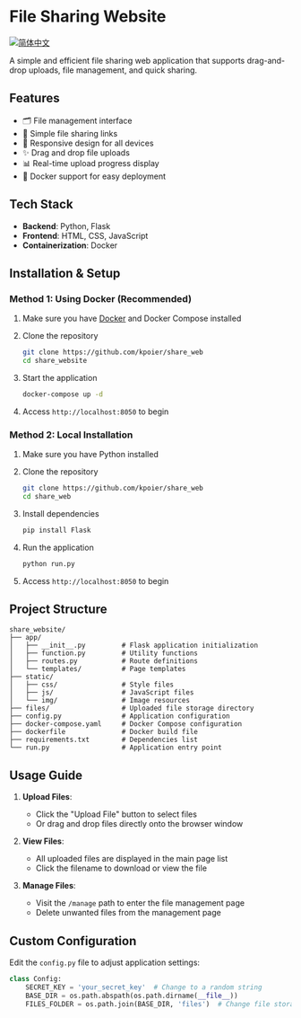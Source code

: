 # File Sharing Website

[![简体中文](https://img.shields.io/badge/简体中文-点击切换-blue.svg)](README.md)

A simple and efficient file sharing web application that supports drag-and-drop uploads, file management, and quick sharing.

## Features

- 🗂️ File management interface
- 🔗 Simple file sharing links
- 📱 Responsive design for all devices
- ✨ Drag and drop file uploads
- 📊 Real-time upload progress display
- 🐳 Docker support for easy deployment

## Tech Stack

- **Backend**: Python, Flask
- **Frontend**: HTML, CSS, JavaScript
- **Containerization**: Docker

## Installation & Setup

### Method 1: Using Docker (Recommended)

1. Make sure you have [Docker](https://www.docker.com/) and Docker Compose installed

2. Clone the repository
   ```bash
   git clone https://github.com/kpoier/share_web
   cd share_website
   ```

3. Start the application
   ```bash
   docker-compose up -d
   ```

4. Access `http://localhost:8050` to begin

### Method 2: Local Installation

1. Make sure you have Python installed

2. Clone the repository
   ```bash
   git clone https://github.com/kpoier/share_web
   cd share_web
   ```

3. Install dependencies
   ```bash
   pip install Flask
   ```

4. Run the application
   ```bash
   python run.py
   ```

5. Access `http://localhost:8050` to begin

## Project Structure

```
share_website/
├── app/
│   ├── __init__.py         # Flask application initialization
│   ├── function.py         # Utility functions
│   ├── routes.py           # Route definitions
│   └── templates/          # Page templates
├── static/
│   ├── css/                # Style files
│   ├── js/                 # JavaScript files
│   └── img/                # Image resources
├── files/                  # Uploaded file storage directory
├── config.py               # Application configuration
├── docker-compose.yaml     # Docker Compose configuration
├── dockerfile              # Docker build file
├── requirements.txt        # Dependencies list
└── run.py                  # Application entry point
```

## Usage Guide

1. **Upload Files**:
   - Click the "Upload File" button to select files
   - Or drag and drop files directly onto the browser window

2. **View Files**:
   - All uploaded files are displayed in the main page list
   - Click the filename to download or view the file

3. **Manage Files**:
   - Visit the `/manage` path to enter the file management page
   - Delete unwanted files from the management page

## Custom Configuration

Edit the `config.py` file to adjust application settings:

```python
class Config:
    SECRET_KEY = 'your_secret_key'  # Change to a random string
    BASE_DIR = os.path.abspath(os.path.dirname(__file__))
    FILES_FOLDER = os.path.join(BASE_DIR, 'files')  # Change file storage location
```

